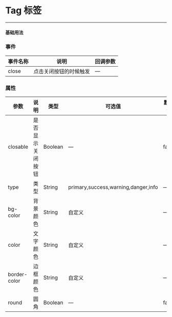 # Tag 标签
----
#### 基础用法
<vuep  :options="{ tabSize: 2 }"  template="#example"></vuep>

### 事件
| 事件名称      | 说明    | 回调参数      |
|---------- |-------- |---------- |
| close     | 点击关闭按钮的时候触发   | — |

### 属性
| 参数      | 说明    | 类型      | 可选值       | 默认值   |
|---------- |-------- |---------- |-------------  |-------- |
| closable     | 是否显示关闭按钮   | Boolean  |    — | false   |
| type     | 类型   | String    |   primary,success,warning,danger,info |     —    |
| bg-color     | 背景颜色   | String    | 自定义 |     —    |
| color     | 文字颜色   | String    |  自定义 |     —    |
| border-color     | 边框颜色   | String    |   自定义 |     —    | 
| round     | 圆角   | Boolean  |    — | false   |

<script v-pre type="text/x-template" id="example">
  <template>
    <div>
    <f-tag>default</f-tag>
    <f-tag v-if="closeFlag" closable @close="close">close</f-tag>
    <f-tag type="primary">primary</f-tag>
    <f-tag type="success">success</f-tag>
    <f-tag type="warning">warning</f-tag>
    <f-tag type="error">error</f-tag>
    <f-tag round bg-color="#fc0" color="#e0439a" border-color="#fc0">自定义颜色</f-tag>
    </div>
  </template>
  <script>
    export default {
      data: function () {
        return {
            closeFlag:true
         }
      },
      methods: {
        close() {
            this.closeFlag = false;
        },
      }
    }
  </script>
</script>